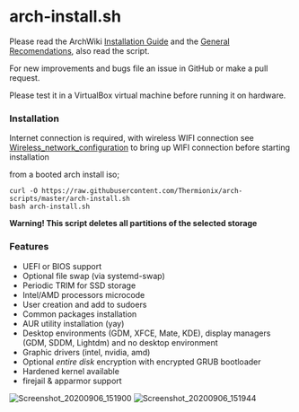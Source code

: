 arch-install.sh
============

Please read the ArchWiki [Installation Guide](https://wiki.archlinux.org/index.php/Installation_guide) and the [General 
Recomendations](https://wiki.archlinux.org/index.php/General_recommendations), also read the script.

For new improvements and bugs file an issue in GitHub or make a pull request.

Please test it in a VirtualBox virtual machine before running it on hardware.

### Installation

Internet connection is required, with wireless WIFI connection see [Wireless_network_configuration](https://wiki.archlinux.org/index.php/Wireless_network_configuration#Wi-Fi_Protected_Access) to bring up WIFI connection before starting installation

from a booted arch install iso;
```
curl -O https://raw.githubusercontent.com/Thermionix/arch-scripts/master/arch-install.sh
bash arch-install.sh
```
 
**Warning! This script deletes all partitions of the selected storage**

### Features

* UEFI or BIOS support
* Optional file swap (via systemd-swap)
* Periodic TRIM for SSD storage
* Intel/AMD processors microcode
* User creation and add to sudoers
* Common packages installation
* AUR utility installation (yay)
* Desktop environments (GDM, XFCE, Mate, KDE), display managers (GDM, SDDM, Lightdm) and no desktop environment
* Graphic drivers (intel, nvidia, amd)
* Optional _entire disk_ encryption with encrypted GRUB bootloader
* Hardened kernel available
* firejail & apparmor support

![Screenshot_20200906_151900](https://user-images.githubusercontent.com/622615/92319944-2a1ce800-f00d-11ea-8306-7e0305e1e6a1.png)
![Screenshot_20200906_151944](https://user-images.githubusercontent.com/622615/92319946-2b4e1500-f00d-11ea-9a3d-ce8839634026.png)
